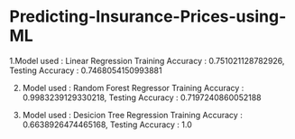 # Predicting-Insurance-Prices-using-ML

1.Model used : Linear Regression
Training Accuracy : 0.751021128782926, Testing Accuracy : 0.7468054150993881

2. Model used : Random Forest Regressor
Training Accuracy : 0.9983239129330218, Testing Accuracy : 0.7197240860052188

3. Model used : Desicion Tree Regression
Training Accuracy : 0.6638926474465168, Testing Accuracy : 1.0

